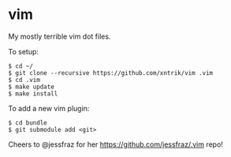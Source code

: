 # vim

My mostly terrible vim dot files. 

To setup:

```console
$ cd ~/
$ git clone --recursive https://github.com/xntrik/vim .vim
$ cd .vim
$ make update
$ make install
```

To add a new vim plugin:

```console
$ cd bundle
$ git submodule add <git>
```

Cheers to @jessfraz for her https://github.com/jessfraz/.vim repo!
